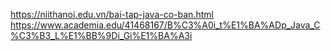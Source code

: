 https://niithanoi.edu.vn/bai-tap-java-co-ban.html
https://www.academia.edu/41468167/B%C3%A0i_t%E1%BA%ADp_Java_C%C3%B3_L%E1%BB%9Di_Gi%E1%BA%A3i
